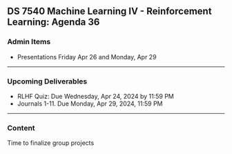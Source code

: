 ## DS 7540 Machine Learning IV - Reinforcement Learning: Agenda 36


### Admin Items

- Presentations Friday Apr 26 and Monday, Apr 29

  
---

### Upcoming Deliverables

- RLHF Quiz: Due Wednesday, Apr 24, 2024 by 11:59 PM 
- Journals 1-11. Due Monday, Apr 29, 2024, 11:59 PM

---

### Content

Time to finalize group projects

 
